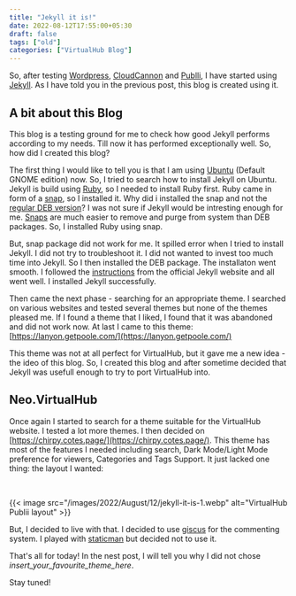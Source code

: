 ```yaml
---
title: "Jekyll it is!"
date: 2022-08-12T17:55:00+05:30
draft: false
tags: ["old"]
categories: ["VirtualHub Blog"]
---
```


So, after testing [Wordpress](https://wordpress.org/), [CloudCannon](https://cloudcannon.com/) and [Publli](https://getpublii.com/), I have started using [Jekyll](https://jekyllrb.com/). As I have told you in the previous post, this blog is created using it.

## A bit about this Blog

This blog is a testing ground for me to check how good Jekyll performs according to my needs. Till now it has performed exceptionally well. So, how did I created this blog?

The first thing I would like to tell you is that I am using [Ubuntu](https://ubuntu.com/) (Default GNOME edition) now. So, I tried to search how to install Jekyll on Ubuntu. Jekyll is build using [Ruby](https://www.ruby-lang.org/), so I needed to install Ruby first. Ruby came in form of a [snap](https://snapcraft.io/ruby), so I installed it. Why did i installed the snap and not the [regular DEB version](https://packages.ubuntu.com/jammy/ruby-full)? I was not sure if Jekyll would be intresting enough for me. [Snaps](https://snapcraft.io/) are much easier to remove and purge from system than DEB packages. So, I installed Ruby using snap.

But, snap package did not work for me. It spilled error when I tried to install Jekyll. I did not try to troubleshoot it. I did not wanted to invest too much time into Jekyll. So I then installed the DEB package. The installaton went smooth. I followed the [instructions](https://jekyllrb.com/docs/) from the official Jekyll website and all went well. I installed Jekyll successfully.

Then came the next phase - searching for an appropriate theme. I searched on various websites and tested several themes but none of the themes pleased me. If I found a theme that I liked, I found that it was abandoned and did not work now. At last I came to this theme: [https://lanyon.getpoole.com/](https://lanyon.getpoole.com/)

This theme was not at all perfect for VirtualHub, but it gave me a new idea - the ideo of this blog. So, I created this blog and after sometime decided that Jekyll was usefull enough to try to port VirtualHub into.

## Neo.VirtualHub

Once again I started to search for a theme suitable for the VirtualHub website. I tested a lot more themes. I then decided on [https://chirpy.cotes.page/](https://chirpy.cotes.page/). This theme has most of the features I needed including search, Dark Mode/Light Mode preference for viewers, Categories and Tags Support. It just lacked one thing: the layout I wanted:

<br>

{{< image src="/images/2022/August/12/jekyll-it-is-1.webp" alt="VirtualHub Publii layout" >}}

But, I decided to live with that. I decided to use [giscus](https://giscus.app/) for the commenting system. I played with [staticman](https://staticman.net/) but decided not to use it.

That's all for today!
In the nest post, I will tell you why I did not chose *insert_your_favourite_theme_here*.

Stay tuned!

